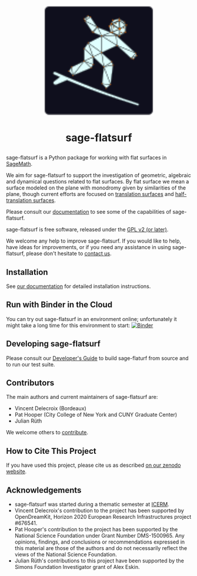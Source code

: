 <p align="center">
    <img alt="logo" src="https://github.com/flatsurf/sage-flatsurf/raw/master/doc/logo.svg?sanitize=true" width="300px">
</p>

<h1><p align="center">sage-flatsurf</p></h1>

sage-flatsurf is a Python package for working with flat surfaces in
[SageMath](https://sagemath.org).

We aim for sage-flatsurf to support the investigation of geometric, algebraic
and dynamical questions related to flat surfaces. By flat surface we mean a
surface modeled on the plane with monodromy given by similarities of the plane,
though current efforts are focused on [translation
surfaces](https://en.wikipedia.org/wiki/Translation_surface) and
[half-translation
surfaces](https://en.wikipedia.org/wiki/Translation_surface#Half-translation_surfaces).

Please consult our [documentation](https://flatsurf.github.io/sage-flatsurf/)
to see some of the capabilities of sage-flatsurf.

sage-flatsurf is free software, released under the [GPL v2 (or later)](./COPYING).

We welcome any help to improve sage-flatsurf. If you would like to help, have
ideas for improvements, or if you need any assistance in using sage-flatsurf,
please don't hesitate to [contact us](https://flatsurf.github.io#contact).

## Installation

See [our documentation](https://flatsurf.github.io/sage-flatsurf/#installation)
for detailed installation instructions.

## Run with Binder in the Cloud

You can try out sage-flatsurf in an environment online; unfortunately it might
take a long time for this environment to start:
[![Binder](https://mybinder.org/badge_logo.svg)](https://mybinder.org/v2/gh/flatsurf/sage-flatsurf/0.4.6?filepath=doc%2Fexamples)

## Developing sage-flatsurf

Please consult our [Developer's
Guide](https://flatsurf.github.io/sage-flatsurf/developer.html) to build
sage-flaturf from source and to run our test suite.

## Contributors

The main authors and current maintainers of sage-flatsurf are:

* Vincent Delecroix (Bordeaux)
* Pat Hooper (City College of New York and CUNY Graduate Center)
* Julian Rüth

We welcome others to [contribute](https://flatsurf.github.io#contact).

## How to Cite This Project

If you have used this project, please cite us as described [on our
zenodo website](https://zenodo.org/badge/latestdoi/13970050).

## Acknowledgements

* sage-flatsurf was started during a thematic semester at
  [ICERM](https://icerm.brown.edu).
* Vincent Delecroix's contribution to the project has been supported by
  OpenDreamKit, Horizon 2020 European Research Infrastructures project #676541.
* Pat Hooper's contribution to the project has been supported by the National
  Science Foundation under Grant Number DMS-1500965. Any opinions, findings,
  and conclusions or recommendations expressed in this material are those of
  the authors and do not necessarily reflect the views of the National Science
  Foundation.
* Julian Rüth's contributions to this project have been supported by the Simons
  Foundation Investigator grant of Alex Eskin.
